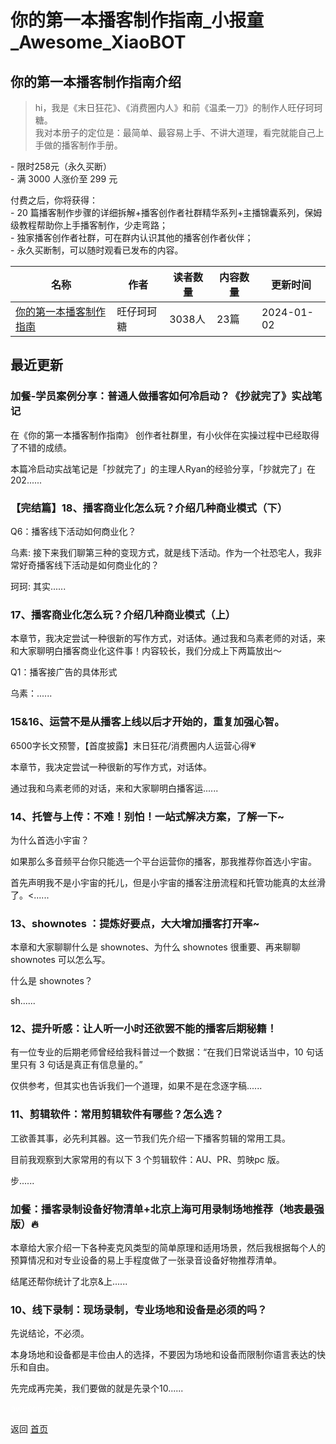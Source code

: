 # 你的第一本播客制作指南_小报童_Awesome_XiaoBOT

## 你的第一本播客制作指南介绍
> hi，我是《末日狂花》、《消费圈内人》和前《温柔一刀》的制作人旺仔珂珂糖。    
我对本册子的定位是：最简单、最容易上手、不讲大道理，看完就能自己上手做的播客制作手册。    
    
\- 限时258元（永久买断）    
\- 满 3000 人涨价至 299 元    
    
    
付费之后，你将获得：    
\- 20 篇播客制作步骤的详细拆解+播客创作者社群精华系列+主播锦囊系列，保姆级教程帮助你上手播客制作，少走弯路；    
\- 独家播客创作者社群，可在群内认识其他的播客创作者伙伴；    
\- 永久买断制，可以随时观看已发布的内容。  
  


|名称|作者|读者数量|内容数量|更新时间|
|---|---|---|---|---|
|[你的第一本播客制作指南](https://xiaobot.net/p/podcast001?refer=0b133df9-27dc-423b-8101-639049001c13)|旺仔珂珂糖|3038人|23篇|2024-01-02|

## 最近更新
### 加餐-学员案例分享：普通人做播客如何冷启动？《抄就完了》实战笔记

在《你的第一本播客制作指南》 创作者社群里，有小伙伴在实操过程中已经取得了不错的成绩。

本篇冷启动实战笔记是「抄就完了」的主理人Ryan的经验分享，「抄就完了」在202......

### 【完结篇】18、播客商业化怎么玩？介绍几种商业模式（下）

Q6：播客线下活动如何商业化？

乌素: 接下来我们聊第三种的变现方式，就是线下活动。作为一个社恐宅人，我非常好奇播客线下活动是如何商业化的？

珂珂: 其实......

### 17、播客商业化怎么玩？介绍几种商业模式（上）

本章节，我决定尝试一种很新的写作方式，对话体。通过我和乌素老师的对话，来和大家聊明白播客商业化这件事！内容较长，我们分成上下两篇放出～

Q1：播客接广告的具体形式

乌素：......

### 15&16、运营不是从播客上线以后才开始的，重复加强心智。

6500字长文预警，【首度披露】末日狂花/消费圈内人运营心得💗

本章节，我决定尝试一种很新的写作方式，对话体。

通过我和乌素老师的对话，来和大家聊明白播客运......

### 14、托管与上传：不难！别怕！一站式解决方案，了解一下~

为什么首选小宇宙？

如果那么多音频平台你只能选一个平台运营你的播客，那我推荐你首选小宇宙。

首先声明我不是小宇宙的托儿，但是小宇宙的播客注册流程和托管功能真的太丝滑了。<......

### 13、shownotes ：提炼好要点，大大增加播客打开率~

本章和大家聊聊什么是 shownotes、为什么 shownotes 很重要、再来聊聊 shownotes 可以怎么写。

什么是 shownotes？

sh......

### 12、提升听感：让人听一小时还欲罢不能的播客后期秘籍！

有一位专业的后期老师曾经给我科普过一个数据：“在我们日常说话当中，10 句话里只有 3 句话是真正有信息量的。”

仅供参考，但其实也告诉我们一个道理，如果不是在念逐字稿......

### 11、剪辑软件：常用剪辑软件有哪些？怎么选？

工欲善其事，必先利其器。这一节我们先介绍一下播客剪辑的常用工具。

目前我观察到大家常用的有以下 3 个剪辑软件：AU、PR、剪映pc 版。

步......

### 加餐：播客录制设备好物清单+北京上海可用录制场地推荐（地表最强版）🔥

本章给大家介绍一下各种麦克风类型的简单原理和适用场景，然后我根据每个人的预算情况和对专业设备的易上手程度做了一张录音设备好物推荐清单。

结尾还帮你统计了北京&上......

### 10、线下录制：现场录制，专业场地和设备是必须的吗？

先说结论，不必须。

本身场地和设备都是丰俭由人的选择，不要因为场地和设备而限制你语言表达的快乐和自由。

先完成再完美，我们要做的就是先录个10......


<a href="https://github.com/Reno9527/awesome-xiaobot" style="color: white; text-decoration: none;">awesome-xiaobot</a>

返回 [首页](../README.md)
